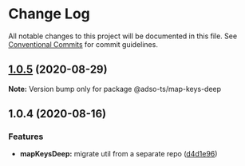 # Change Log

All notable changes to this project will be documented in this file.
See [Conventional Commits](https://conventionalcommits.org) for commit guidelines.

## [1.0.5](https://github.com/adam-sokolowski/frontend-utils/compare/@adso-ts/map-keys-deep@1.0.4...@adso-ts/map-keys-deep@1.0.5) (2020-08-29)

**Note:** Version bump only for package @adso-ts/map-keys-deep





## 1.0.4 (2020-08-16)


### Features

* **mapKeysDeep:** migrate util from a separate repo ([d4d1e96](https://github.com/adam-sokolowski/frontend-utils/commit/d4d1e969271ddd9eb2b2f5aad717c456a236c7f4))
